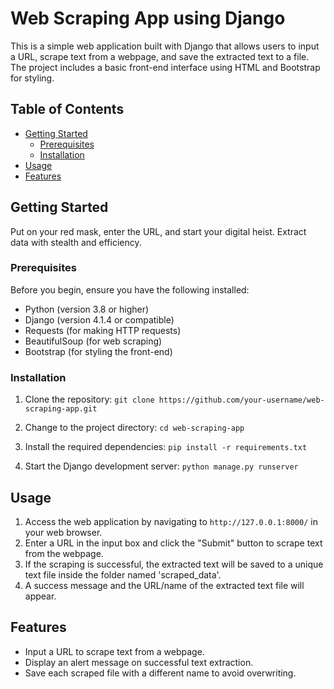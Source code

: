 # Web Scraping App using Django

This is a simple web application built with Django that allows users to input a URL, scrape text from a webpage, and save the extracted text to a file. The project includes a basic front-end interface using HTML and Bootstrap for styling.

## Table of Contents

- [Getting Started](#getting-started)
  - [Prerequisites](#prerequisites)
  - [Installation](#installation)
- [Usage](#usage)
- [Features](#features)


## Getting Started
Put on your red mask, enter the URL, and start your digital heist. Extract data with stealth and efficiency.

### Prerequisites

Before you begin, ensure you have the following installed:

- Python (version 3.8 or higher)
- Django (version 4.1.4 or compatible)
- Requests (for making HTTP requests)
- BeautifulSoup (for web scraping)
- Bootstrap (for styling the front-end)

### Installation

1. Clone the repository:
```git clone https://github.com/your-username/web-scraping-app.git ```

2. Change to the project directory:
```cd web-scraping-app```

3. Install the required dependencies:
```pip install -r requirements.txt```

4. Start the Django development server:
```python manage.py runserver```



## Usage

1. Access the web application by navigating to `http://127.0.0.1:8000/` in your web browser.
2. Enter a URL in the input box and click the "Submit" button to scrape text from the webpage.
3. If the scraping is successful, the extracted text will be saved to a unique text file inside the folder named 'scraped_data'.
4. A success message and the URL/name of the extracted text file will appear.

## Features

- Input a URL to scrape text from a webpage.
- Display an alert message on successful text extraction.
- Save each scraped file with a different name to avoid overwriting.




